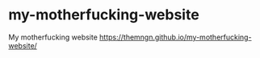 # my-motherfucking-website
My motherfucking website
https://themngn.github.io/my-motherfucking-website/